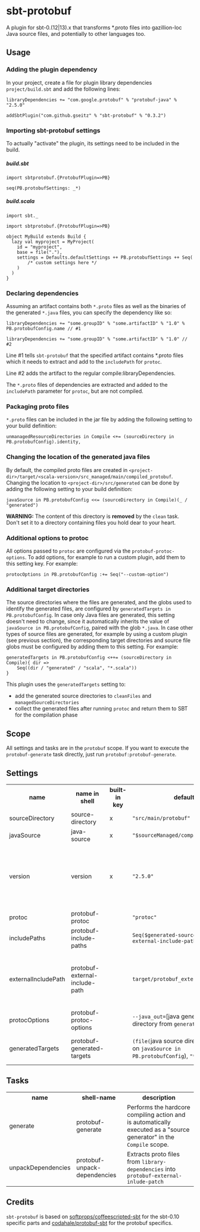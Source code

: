 # sbt-protobuf
A plugin for sbt-0.(12|13).x that transforms *.proto files into gazillion-loc Java source files, and potentially to other languages too.

## Usage

### Adding the plugin dependency
In your project, create a file for plugin library dependencies `project/build.sbt` and add the following lines:

    libraryDependencies += "com.google.protobuf" % "protobuf-java" % "2.5.0"

    addSbtPlugin("com.github.gseitz" % "sbt-protobuf" % "0.3.2")


### Importing sbt-protobuf settings
To actually "activate" the plugin, its settings need to be included in the build.

##### build.sbt

    import sbtprotobuf.{ProtobufPlugin=>PB}

    seq(PB.protobufSettings: _*)

##### build.scala
    import sbt._

    import sbtprotobuf.{ProtobufPlugin=>PB}

    object MyBuild extends Build {
      lazy val myproject = MyProject(
        id = "myproject",
        base = file("."),
        settings = Defaults.defaultSettings ++ PB.protobufSettings ++ Seq(
            /* custom settings here */
        )
      )
    }


### Declaring dependencies
Assuming an artifact contains both `*.proto` files as well as the binaries of the generated `*.java` files, you can specify the dependency like so:

    libraryDependencies += "some.groupID" % "some.artifactID" % "1.0" % PB.protobufConfig.name // #1

    libraryDependencies += "some.groupID" % "some.artifactID" % "1.0" // #2

Line #1 tells `sbt-protobuf` that the specified artifact contains *.proto files which it needs to extract and add to the `includePath` for `protoc`.

Line #2 adds the artifact to the regular compile:libraryDependencies.

The `*.proto` files of dependencies are extracted and added to the `includePath` parameter for `protoc`, but are not compiled.

### Packaging proto files
`*.proto` files can be included in the jar file by adding the following setting to your build definition:

    unmanagedResourceDirectories in Compile <+= (sourceDirectory in PB.protobufConfig).identity,

### Changing the location of the generated java files
By default, the compiled proto files are created in `<project-dir>/target/<scala-version>/src_managed/main/compiled_protobuf`. Changing the location to `<project-dir>/src/generated` can be done by adding the following setting to your build definition:

    javaSource in PB.protobufConfig <<= (sourceDirectory in Compile)(_ / "generated")

**WARNING:** The content of this directory is **removed** by the `clean` task. Don't set it to a directory containing files you hold dear to your heart.

### Additional options to protoc
All options passed to `protoc` are configured via the `protobuf-protoc-options`. To add options, for example to run a custom plugin, add them to this setting key. For example:

    protocOptions in PB.protobufConfig :+= Seq("--custom-option")
    
### Additional target directories
The source directories where the files are generated, and the globs used to identify the generated files, are configured by `generatedTargets in PB.protobufConfig`.
In case only Java files are generated, this setting doesn't need to change, since it automatically inherits the value of `javaSource in PB.protobufConfig`, paired with the glob `*.java`.
In case other types of source files are generated, for example by using a custom plugin (see previous section), the corresponding target directories and source file globs must be configured by adding them to this setting. For example:

    generatedTargets in PB.protobufConfig <++= (sourceDirectory in Compile){ dir =>
        Seq((dir / "generated" / "scala", "*.scala"))
    }
    
This plugin uses the `generatedTargets` setting to:
- add the generated source directories to `cleanFiles` and `managedSourceDirectories`
- collect the generated files after running `protoc` and return them to SBT for the compilation phase

## Scope
All settings and tasks are in the `protobuf` scope. If you want to execute the `protobuf-generate` task directly, just run `protobuf:protobuf-generate`.



## Settings

<table>
<tr><th>name</th><th>name in shell</th><th>built-in key</th><th>default</th><th>description</th></tr>
<tr>
    <td>sourceDirectory</td>
    <td>source-directory</td>
    <td>x</td>
    <td><code>"src/main/protobuf"</code></td><td>Path containing *.proto files.</td>
</tr>
<tr>
    <td>javaSource</td>
    <td>java-source</td>
    <td>x</td>
    <td><code>"$sourceManaged/compiled_protobuf"</code></td>
    <td>Path for the generated *.java files.</td>
</tr>
<tr>
    <td>version</td>
    <td>version</td>
    <td>x</td>
    <td><code>"2.5.0"</code></td>
    <td>Which version of the protobuf library should be used. A dependency to <code>"com.google.protobuf" % "protobuf-java" % "$version"</code> is automatically added to <code>libraryDependencies</td>
</tr>
<tr>
    <td>protoc</td>
    <td>protobuf-protoc</td>
    <td></td>
    <td><code>"protoc"</code></td><td>The path to the 'protoc' executable.</td>
</tr>
<tr>
    <td>includePaths</td>
    <td>protobuf-include-paths</td>
    <td></td>
    <td><code>Seq($generated-source, protobuf-external-include-path)</code></td><td>The path for additional *.proto files.</td>
</tr>
<tr>
    <td>externalIncludePath</td>
    <td>protobuf-external-include-path</td>
    <td></td>
    <td><code>target/protobuf_external</code></td><td>The path to which <code>protobuf:library-dependencies</code> are extracted and which is used as <code>protobuf:protobuf-include-path</code> for <code>protoc</code></td>
</tr>
<tr>
    <td>protocOptions</td>
    <td>protobuf-protoc-options</td>
    <td></td>
    <td><code>--java_out=</code>[java generated source directory from <code>generatedTargets</code>]</td>
    <td>the list of options passed to the <code>protoc</code> binary</td>
</tr>
<tr>
    <td>generatedTargets</td>
    <td>protobuf-generated-targets</td>
    <td></td>
    <td><code>(file(</code>java source directory based on <code>javaSource in PB.protobufConfig</code>), <code>"*.java")</code></td>
    <td>the list of target directories and source file globs for the generated files</td>
</tr>
</table>

## Tasks

<table>
<tr><th>name</th><th>shell-name</th><th>description</th></tr>
<tr><td>generate</td><td>protobuf-generate</td><td>Performs the hardcore compiling action and is automatically executed as a "source generator" in the <code>Compile</code> scope.</td></tr>
<tr><td>unpackDependencies</td><td>protobuf-unpack-dependencies</td><td>Extracts proto files from <code>library-dependencies</code> into <code>protobuf-external-inlude-patch</code></td></tr>
</table>

## Credits
`sbt-protobuf` is based on [softprops/coffeescripted-sbt](https://github.com/softprops/coffeescripted-sbt) for the sbt-0.10 specific parts and [codahale/protobuf-sbt](https://github.com/codahale/protobuf-sbt) for the protobuf specifics.
